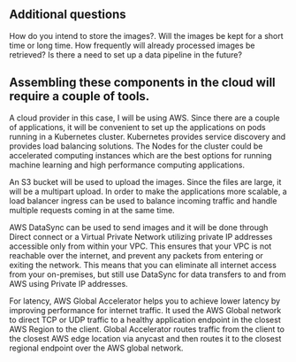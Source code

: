 ## Additional questions
How do you intend to store the images?. Will the images be kept for a short time or long time. How frequently will already processed images be retrieved?
Is there a need to set up a data pipeline in the future?

## Assembling these components in the cloud will require a couple of tools.
A cloud provider in this case, I will be using AWS. 
Since there are a couple of applications, it will be convenient to set up the applications on pods running in a Kubernetes cluster. Kubernetes provides service discovery and provides load balancing solutions.
The Nodes for the cluster could be  accelerated computing instances which are the best options for running machine learning and high performance computing applications. 

An S3 bucket will be used to upload the images. Since the files are large, it will be a multipart upload.
In order to make the applications more scalable, a load balancer ingress can be used to balance incoming traffic and handle multiple requests coming in at the same time.  

AWS DataSync can be used to send images and it will be done through Direct connect or a Virtual Private Network utilizing private IP addresses accessible only from within your VPC.  This ensures that your VPC is not reachable over the internet, and prevent any packets from entering or exiting the network. This means that you can eliminate all internet access from your on-premises, but still use DataSync for data transfers to and from AWS using Private IP addresses.

For latency, AWS Global Accelerator helps you to achieve lower latency by improving performance for internet traffic. It used the AWS Global network to direct TCP or UDP traffic to a healthy application endpoint in the closest AWS Region to the client. Global Accelerator routes traffic from the client to the closest AWS edge location via anycast and then routes it to the closest regional endpoint over the AWS global network. 